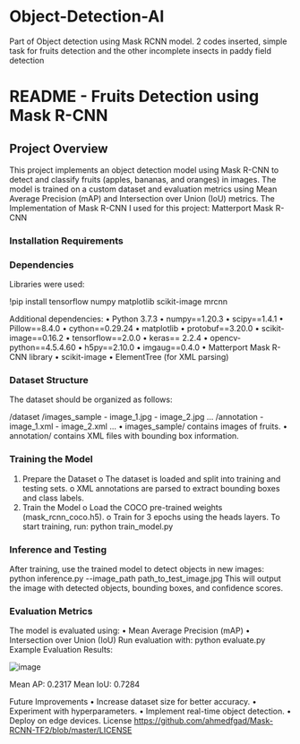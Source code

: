 # Object-Detection-AI
Part of Object detection using Mask RCNN model. 2 codes inserted, simple task for fruits detection and the other incomplete insects in paddy field detection

# README - Fruits Detection using Mask R-CNN
## Project Overview
This project implements an object detection model using Mask R-CNN to detect and classify fruits (apples, bananas, and oranges) in images. The model is trained on a custom dataset and evaluation metrics using Mean Average Precision (mAP) and Intersection over Union (IoU) metrics.
The Implementation of Mask R-CNN I used for this project: Matterport Mask R-CNN

### Installation Requirements
### Dependencies
Libraries were used:

!pip install tensorflow numpy matplotlib scikit-image mrcnn

Additional dependencies:
•	Python 3.7.3
•	numpy==1.20.3
•	scipy==1.4.1
•	Pillow==8.4.0
•	cython==0.29.24
•	matplotlib
•	protobuf==3.20.0
•	scikit-image==0.16.2
•	tensorflow==2.0.0
•	keras== 2.2.4 
•	opencv-python==4.5.4.60
•	h5py==2.10.0
•	imgaug==0.4.0
•	Matterport Mask R-CNN library
•	scikit-image
•	ElementTree (for XML parsing)

### Dataset Structure
The dataset should be organized as follows:

/dataset
  /images_sample
    - image_1.jpg
    - image_2.jpg
    ...
  /annotation
    - image_1.xml
    - image_2.xml
    ...
•	images_sample/ contains images of fruits.
•	annotation/ contains XML files with bounding box information.
### Training the Model
1.	Prepare the Dataset
o	The dataset is loaded and split into training and testing sets.
o	XML annotations are parsed to extract bounding boxes and class labels.
2.	Train the Model
o	Load the COCO pre-trained weights (mask_rcnn_coco.h5).
o	Train for 3 epochs using the heads layers.
To start training, run:
python train_model.py

### Inference and Testing
After training, use the trained model to detect objects in new images:
python inference.py --image_path path_to_test_image.jpg
This will output the image with detected objects, bounding boxes, and confidence scores.
### Evaluation Metrics
The model is evaluated using:
•	Mean Average Precision (mAP)
•	Intersection over Union (IoU)
Run evaluation with:
python evaluate.py
Example Evaluation Results:

 ![image](https://github.com/user-attachments/assets/7a78a209-4203-40e4-b3a3-64a216dab450)

Mean AP: 0.2317
Mean IoU: 0.7284

Future Improvements
•	Increase dataset size for better accuracy.
•	Experiment with hyperparameters.
•	Implement real-time object detection.
•	Deploy on edge devices.
License
https://github.com/ahmedfgad/Mask-RCNN-TF2/blob/master/LICENSE

